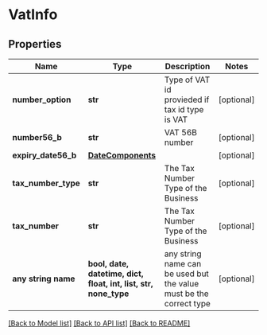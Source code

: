 # VatInfo


## Properties
Name | Type | Description | Notes
------------ | ------------- | ------------- | -------------
**number_option** | **str** | Type of VAT id provieded if tax id type is VAT | [optional] 
**number56_b** | **str** | VAT 56B number | [optional] 
**expiry_date56_b** | [**DateComponents**](DateComponents.md) |  | [optional] 
**tax_number_type** | **str** | The Tax Number Type of the Business | [optional] 
**tax_number** | **str** | The Tax Number Type of the Business | [optional] 
**any string name** | **bool, date, datetime, dict, float, int, list, str, none_type** | any string name can be used but the value must be the correct type | [optional]

[[Back to Model list]](../README.md#documentation-for-models) [[Back to API list]](../README.md#documentation-for-api-endpoints) [[Back to README]](../README.md)


